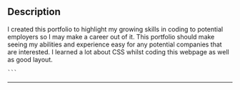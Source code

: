 
# <Evan-Portfolio>

## Description

 I created this portfolio to highlight my growing skills in coding to potential employers so I may make a career out of it.  This portfolio should make seeing my abilities and experience easy for any potential companies that are interested.
 I learned a lot about CSS whilst coding this webpage as well as good layout.

    ```



---
